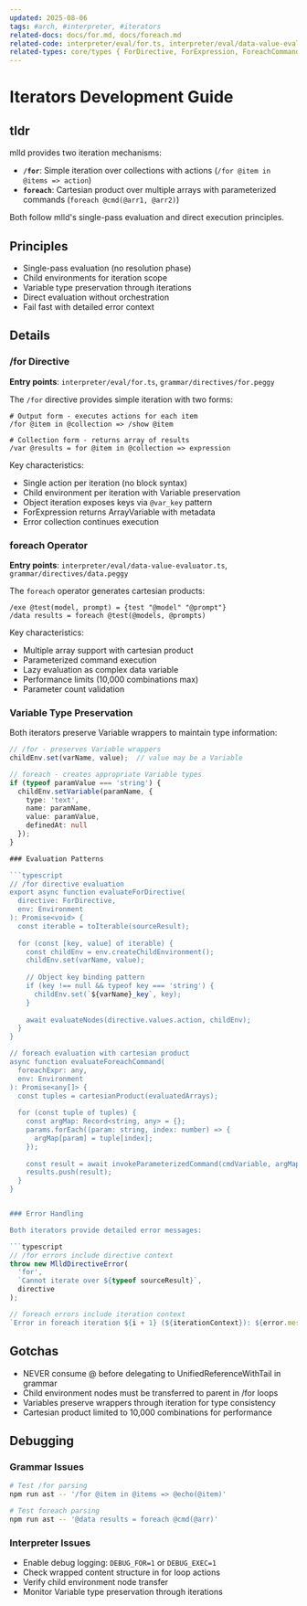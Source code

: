 ```yaml
---
updated: 2025-08-06
tags: #arch, #interpreter, #iterators
related-docs: docs/for.md, docs/foreach.md
related-code: interpreter/eval/for.ts, interpreter/eval/data-value-evaluator.ts, interpreter/utils/cartesian-product.ts
related-types: core/types { ForDirective, ForExpression, ForeachCommandExpression }
---
```


# Iterators Development Guide

## tldr

mlld provides two iteration mechanisms:
- **`/for`**: Simple iteration over collections with actions (`/for @item in @items => action`)
- **`foreach`**: Cartesian product over multiple arrays with parameterized commands (`foreach @cmd(@arr1, @arr2)`)

Both follow mlld's single-pass evaluation and direct execution principles.

## Principles

- Single-pass evaluation (no resolution phase)
- Child environments for iteration scope
- Variable type preservation through iterations
- Direct evaluation without orchestration
- Fail fast with detailed error context

## Details

### /for Directive

**Entry points**: `interpreter/eval/for.ts`, `grammar/directives/for.peggy`

The `/for` directive provides simple iteration with two forms:

```mlld
# Output form - executes actions for each item
/for @item in @collection => /show @item

# Collection form - returns array of results  
/var @results = for @item in @collection => expression
```

Key characteristics:
- Single action per iteration (no block syntax)
- Child environment per iteration with Variable preservation
- Object iteration exposes keys via `@var_key` pattern
- ForExpression returns ArrayVariable with metadata
- Error collection continues execution

### foreach Operator

**Entry points**: `interpreter/eval/data-value-evaluator.ts`, `grammar/directives/data.peggy`

The `foreach` operator generates cartesian products:

```mlld
/exe @test(model, prompt) = {test "@model" "@prompt"}
/data results = foreach @test(@models, @prompts)
```

Key characteristics:
- Multiple array support with cartesian product
- Parameterized command execution
- Lazy evaluation as complex data variable
- Performance limits (10,000 combinations max)
- Parameter count validation

### Variable Type Preservation

Both iterators preserve Variable wrappers to maintain type information:

```typescript
// /for - preserves Variable wrappers
childEnv.set(varName, value);  // value may be a Variable

// foreach - creates appropriate Variable types
if (typeof paramValue === 'string') {
  childEnv.setVariable(paramName, {
    type: 'text',
    name: paramName,
    value: paramValue,
    definedAt: null
  });
}

### Evaluation Patterns

```typescript
// /for directive evaluation
export async function evaluateForDirective(
  directive: ForDirective,
  env: Environment
): Promise<void> {
  const iterable = toIterable(sourceResult);
  
  for (const [key, value] of iterable) {
    const childEnv = env.createChildEnvironment();
    childEnv.set(varName, value);
    
    // Object key binding pattern
    if (key !== null && typeof key === 'string') {
      childEnv.set(`${varName}_key`, key);
    }
    
    await evaluateNodes(directive.values.action, childEnv);
  }
}

// foreach evaluation with cartesian product
async function evaluateForeachCommand(
  foreachExpr: any,
  env: Environment
): Promise<any[]> {
  const tuples = cartesianProduct(evaluatedArrays);
  
  for (const tuple of tuples) {
    const argMap: Record<string, any> = {};
    params.forEach((param: string, index: number) => {
      argMap[param] = tuple[index];
    });
    
    const result = await invokeParameterizedCommand(cmdVariable, argMap, env);
    results.push(result);
  }
}


### Error Handling

Both iterators provide detailed error messages:

```typescript
// /for errors include directive context
throw new MlldDirectiveError(
  'for',
  `Cannot iterate over ${typeof sourceResult}`,
  directive
);

// foreach errors include iteration context
`Error in foreach iteration ${i + 1} (${iterationContext}): ${error.message}`
```

## Gotchas

- NEVER consume @ before delegating to UnifiedReferenceWithTail in grammar
- Child environment nodes must be transferred to parent in /for loops
- Variables preserve wrappers through iteration for type consistency
- Cartesian product limited to 10,000 combinations for performance

## Debugging

### Grammar Issues
```bash
# Test /for parsing
npm run ast -- '/for @item in @items => @echo(@item)'

# Test foreach parsing  
npm run ast -- '@data results = foreach @cmd(@arr)'
```

### Interpreter Issues
- Enable debug logging: `DEBUG_FOR=1` or `DEBUG_EXEC=1`
- Check wrapped content structure in for loop actions
- Verify child environment node transfer
- Monitor Variable type preservation through iterations